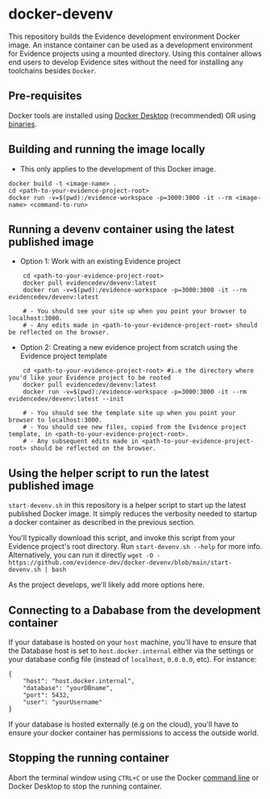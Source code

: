 # docker-devenv

This repository builds the Evidence development environment Docker image. An instance container can be used as a development environment for Evidence projects using a mounted directory.  Using this container allows end users to develop Evidence sites without the need for installing any toolchains besides `Docker`.

## Pre-requisites
Docker tools are installed using [Docker Desktop](https://www.docker.com/products/docker-desktop/) (recommended) OR using [binaries](https://docs.docker.com/engine/install/binaries/).

## Building and running the image locally 
* This only applies to the development of this Docker image.

```
docker build -t <image-name> .
cd <path-to-your-evidence-project-root>
docker run -v=$(pwd):/evidence-workspace -p=3000:3000 -it --rm <image-name> <command-to-run>
```
## Running a devenv container using the latest published image

* Option 1: Work with an existing Evidence project
```
    cd <path-to-your-evidence-project-root>
    docker pull evidencedev/devenv:latest
    docker run -v=$(pwd):/evidence-workspace -p=3000:3000 -it --rm evidencedev/devenv:latest

    # - You should see your site up when you point your browser to localhost:3000. 
    # - Any edits made in <path-to-your-evidence-project-root> should be reflected on the browser.
```
* Option 2: Creating a new evidence project from scratch using the Evidence project template
```
    cd <path-to-your-evidence-project-root> #i.e the directory where you'd like your Evidence project to be rooted
    docker pull evidencedev/devenv:latest
    docker run -v=$(pwd):/evidence-workspace -p=3000:3000 -it --rm evidencedev/devenv:latest --init

    # - You should see the template site up when you point your browser to localhost:3000.
    # - You should see new files, copied from the Evidence project template, in <path-to-your-evidence-project-root>.
    # - Any subsequent edits made in <path-to-your-evidence-project-root> should be reflected on the browser.

```

## Using the helper script to run the latest published image
`start-devenv.sh` in this repository is a helper script to start up the latest published Docker image. It simply reduces the verbosity needed to startup a docker container as described in the previous section.  

You'll typically download this script, and invoke this script from your Evidence project's root directory. Run `start-devenv.sh --help` for more info. Alternatively, you can run it directly `wget -O - https://github.com/evidence-dev/docker-devenv/blob/main/start-devenv.sh | bash`

As the project develops, we'll likely add more options here.

## Connecting to a Dababase from the development container

If your database is hosted on your `host` machine, you'll have to ensure that the Database host is set to `host.docker.internal` either via the settings or your database config file (instead of `localhost`, `0.0.0.0`, etc).  For instance:
```
{
    "host": "host.docker.internal",
    "database": "yourDBname",
    "port": 5432,
    "user": "yourUsername"
}
```

If your database is hosted externally (e.g on the cloud), you'll have to ensure your docker container has permissions to access the outside world.
## Stopping the running container
Abort the terminal window  using `CTRL+C` or use the Docker [command line](https://docs.docker.com/engine/reference/commandline/stop/) or Docker Desktop to stop the running container.